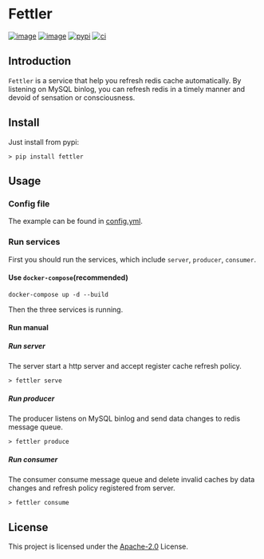 # Fettler

[![image](https://img.shields.io/pypi/v/fettler.svg?style=flat)](https://pypi.python.org/pypi/fettler)
[![image](https://img.shields.io/github/license/long2ice/fettler)](https://github.com/long2ice/fettler)
[![pypi](https://github.com/long2ice/fettler/actions/workflows/pypi.yml/badge.svg)](https://github.com/long2ice/fettler/actions/workflows/pypi.yml)
[![ci](https://github.com/long2ice/fettler/actions/workflows/ci.yml/badge.svg)](https://github.com/long2ice/fettler/actions/workflows/ci.yml)

## Introduction

`Fettler` is a service that help you refresh redis cache automatically. By listening on MySQL binlog, you can refresh
redis in a timely manner and devoid of sensation or consciousness.

## Install

Just install from pypi:

```shell
> pip install fettler
```

## Usage

### Config file

The example can be found in [config.yml](./config.yml).

### Run services

First you should run the services, which include `server`, `producer`, `consumer`.

#### Use `docker-compose`(recommended)

```shell
docker-compose up -d --build
```

Then the three services is running.

#### Run manual

##### Run server

The server start a http server and accept register cache refresh policy.

```shell
> fettler serve
```

##### Run producer

The producer listens on MySQL binlog and send data changes to redis message queue.

```shell
> fettler produce
```

##### Run consumer

The consumer consume message queue and delete invalid caches by data changes and refresh policy registered from server.

```shell
> fettler consume
```

## License

This project is licensed under the [Apache-2.0](./LICENSE) License.
